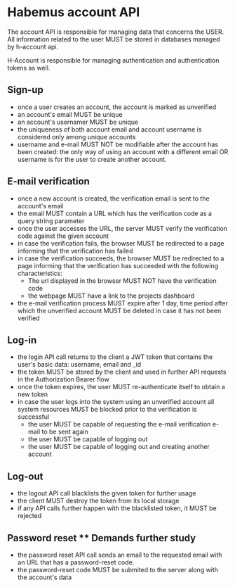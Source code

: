 # Habemus account API

The account API is responsible for managing data that concerns the USER.
All information related to the user MUST be stored in databases managed by
h-account api.

H-Account is responsible for managing authentication and authentication tokens
as well.

## Sign-up
- once a user creates an account, the account is marked as unverified
- an account's email MUST be unique
- an account's usernamer MUST be unique
- the uniqueness of both account email and account username is considered
  only among unique accounts
- username and e-mail MUST NOT be modifiable after the account has been created:
  the only way of using an account with a different email OR username is for the
  user to create another account.

## E-mail verification
  - once a new account is created, the verification email is sent to the account's email
  - the email MUST contain a URL which has the verification code as a query string parameter
  - once the user accesses the URL, the server MUST verify the verification code against
    the given account
  - in case the verification fails, the browser MUST be redirected to a page informing that
    the verification has failed
  - in case the verification succeeds, the browser MUST be redirected to a page informing
    that the verification has succeeded with the following characteristics:
    - The url displayed in the browser MUST NOT have the verification code
    - the webpage MUST have a link to the projects dashboard
  - the e-mail verification process MUST expire after 1 day, time period after which
    the unverified account MUST be deleted in case it has not been verified

## Log-in
- the login API call returns to the client a JWT token that contains the user's basic
  data: username, email and _id
- the token MUST be stored by the client and used in further API requests
  in the Authorization Bearer flow
- once the token expires, the user MUST re-authenticate itself to obtain
  a new token
- in case the user logs into the system using an unverified account
  all system resources MUST be blocked prior to the verification is successful
  - the user MUST be capable of requesting the e-mail verification e-mail to be sent again
  - the user MUST be capable of logging out
  - the user MUST be capable of logging out and creating another account

## Log-out
- the logout API call blacklists the given token for further usage
- the client MUST destroy the token from its local storage
- if any API calls further happen with the blacklisted token, it MUST be rejected

## Password reset ** Demands further study
- the password reset API call sends an email to the requested email with an URL that has
  a password-reset code.
- the password-reset code MUST be submited to the server along with the account's data
